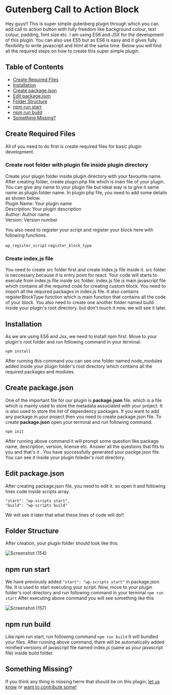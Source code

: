 # Gutenberg Call to Action Block
Hey guys!! This is super simple gutenberg plugin through which you can add call to action button with fully freedom like background colour, text colour, padding, font size etc.
I am using ES6 and JSX for the development of this plugin. You can also use ES5 but as ES6 is easy and it gives fully flexibility to write javascript and html at the same time.
Below you will find all the required steps on how to create this super simple plugin.

## Table of Contents

- [Create Required Files](#create-required-files)
- [Installation](#installation)
- [Create package.json](#create-package.json)
- [Edit package.json](#edit-package.json)
- [Folder Structure](#folder-structure)
- [npm run start](#npm-run-start)
- [npm run build](#npm-run-build)
- [Something Missing?](#something-missing)

## Create Required Files
All of you need to do first is create required files for basic plugin development.
### Create root folder with plugin file inside plugin directory
Create your plugin folder inside plugin directory with your favourite name. After creating folder, create plugin.php file which is main file of your plugin. You can give any name to your plugin file but ideal way is to give it same name as plugin folder name. In plugin.php file, you need to add some details as shown below.<br/>
Plugin Name: Your plugin name<br/>
Description: Your plugin description<br/>
Author: Author name<br/>
Version: Version number

You also need to register your script and register your block here with following functions.

``` wp_register_script ```
``` register_block_type ```

### Create index.js file
You need to create src folder first and create index.js file inside it. src folder is neccessary because it is entry point for react. Your code will starts to execute from index.js file inside src folder.
index.js file is main javascript file which contains all the required code for creating custom block. You need to import all the required packages in index.js file. It also contains registerBlockType function which is main function that contains all the code of your block.
You also need to create one another folder named build inside your plugin's root directory. but don't touch it now. we will see it later.

## Installation
As we are using ES6 and Jsx, we need to install npm first. Move to your plugin's root folder and run following command in your terminal.
```
npm install
```
After running this command you can see one folder named node_modules added inside your plugin folder's root directory which contains all the required packages and modules.

## Create package.json
One of the important file for our plugin is **package.json** file. which is a file which is mainly used to store the metadata associated with your project. It is also used to store the list of dependency packages. If you want to add any package in your project then you need to create package.json file.
To create **package.json** open your terminal and run following command.
```
npm init
```
After running above command it will prompt some question like package name, description, version, license etc. Answer all the questions that fits to you and that's it . You have successfully generated your packge.json file. You can see it inside your plugin foleder's root directory.

## Edit package.json
After creating package.json file, you need to edit it. so open it and following lines code inside scripts array.
```
"start": "wp-scripts start",
"build": "wp-scripts build"
```
We will see it later that what these lines of code will do!!

## Folder Structure
After creation, your plugin folder should look like this:

![Screenshot (154)](https://user-images.githubusercontent.com/46484569/71323222-dc9c3180-24f6-11ea-8731-eb0f1f672f7e.png)

## npm run start
We have previously added ``` "start": "wp-scripts start" ``` in package.json file. It is used to start executing your script.
Now, move to your plugin folder's root directory and run following command in your terminal
``` npm run start ```
After executing above command you will see something like this

![Screenshot (157)](https://user-images.githubusercontent.com/46484569/71323241-03f2fe80-24f7-11ea-9460-fb0cf952773f.png)

## npm run build
Like npm run start, run following command
``` npm run build ```
It will bundled your files. After running above command, there will be automatically added minified versions of javascript file named index.js (same as your javascript file) inside build folder.

## Something Missing?
If you think any thing is missing herre that should be on this plugin, [let us know](https://github.com/BRdhanani/gutenberg-call-to-action/issues) or [want to contribute some!](https://github.com/BRdhanani/gutenberg-call-to-action/edit/master/README.md)
